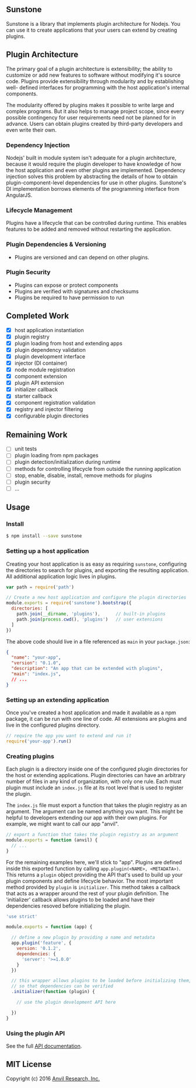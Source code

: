 ## Sunstone

Sunstone is a library that implements plugin architecture for Nodejs. You can
use it to create applications that your users can extend by creating plugins.

## Plugin Architecture

The primary goal of a plugin architecture is extensibility; the ability to
customize or add new features to software without modifying it's source code.
Plugins provide extensibility through modularity and by establishing well-
defined interfaces for programming with the host application's internal
components.

The modularity offered by plugins makes it possible to write large and complex
programs. But it also helps to manage project scope, since every possible
contingency for user requirements need not be planned for in advance. Users can
obtain plugins created by third-party developers and even write their own.

### Dependency Injection

Nodejs' built in module system isn't adequate for a plugin architecture, because
it would require the plugin developer to have knowledge of how the host
application and even other plugins are implemented. Dependency injection solves
this problem by abstracting the details of how to obtain plugin-component-level
dependencies for use in other plugins. Sunstone's DI implementation borrows
elements of the programming interface from AngularJS.

### Lifecycle Management

Plugins have a lifecycle that can be controlled during runtime. This enables
features to be added and removed without restarting the application.

### Plugin Dependencies & Versioning

* Plugins are versioned and can depend on other plugins.

### Plugin Security

* Plugins can expose or protect components
* Plugins are verified with signatures and checksums
* Plugins be required to have permission to run

## Completed Work

* [x] host application instantiation
* [x] plugin registry
* [x] plugin loading from host and extending apps
* [x] plugin dependency validation
* [x] plugin development interface
* [x] injector (DI container)
* [x] node module registration
* [x] component extension
* [x] plugin API extension
* [x] initializer callback
* [x] starter callback
* [x] component registration validation
* [x] registry and injector filtering
* [x] configurable plugin directories

## Remaining Work

* [ ] unit tests
* [ ] plugin loading from npm packages
* [ ] plugin detection/initialization during runtime
* [ ] methods for controlling lifecycle from outside the running application
* [ ] stop, enable, disable, install, remove methods for plugins
* [ ] plugin security
* [ ] ...

## Usage

### Install

```bash
$ npm install --save sunstone
```

### Setting up a host application

Creating your host application is as easy as requiring `sunstone`, configuring 
the directories to search for plugins, and exporting the resulting application.
All additional application logic lives in plugins.

```javascript
var path = require('path')

// Create a new host application and configure the plugin directories
module.exports = require('sunstone').bootstrap({
  directories: [
    path.join(__dirname, 'plugins'),      // built-in plugins
    path.join(process.cwd(), 'plugins')   // user extensions
  ]
})
```

The above code should live in a file referenced as `main` in your `package.json`:

```json
{
  "name": "your-app",
  "version": "0.1.0",
  "description": "An app that can be extended with plugins",
  "main": "index.js",
  // ...
}
```

### Setting up an extending application

Once you've created a host application and made it available as a npm package,
it can be run with one line of code. All extensions are plugins and live in the 
configured plugins directory.

```javascript
// require the app you want to extend and run it
require('your-app').run()
```

### Creating plugins

Each plugin is a directory inside one of the configured plugin directories for 
the host or extending applications. Plugin directories can have an arbitrary 
number of files in any kind of organization, with only one rule. Each must 
plugin must include an `index.js` file at its root level that is used to register 
the plugin.

The `index.js` file must export a function that takes the plugin registry as 
an argument. The argument can be named anything you want. This might be helpful 
to developers extending our app with their own plugins. For example, we might 
want to call our app "anvil". 

```javascript
// export a function that takes the plugin registry as an argument
module.exports = function (anvil) {
  // ...
}
```

For the remaining examples here, we'll stick to "app". Plugins are defined 
inside this exported function by calling `app.plugin(<NAME>, <METADATA>)`.
This returns a `plugin` object providing the API that's used to build up 
your plugin components and define lifecycle behavior. The most important 
method provided by `plugin` is `initializer`. This method takes a callback
that acts as a wrapper around the rest of your plugin definition. The 
'initializer' callback allows plugins to be loaded and have their dependencies 
resoved before initializing the plugin.

```javascript
'use strict'

module.exports = function (app) {

  // define a new plugin by providing a name and metadata
  app.plugin('feature', {
    version: '0.1.2',
    dependencies: {
      'server': '>=1.0.0'
    }
  })

  // this wrapper allows plugins to be loaded before initializing them, 
  // so that dependencies can be verified
  .initializer(function (plugin) {

    // use the plugin development API here

  })
}
```

### Using the plugin API

See the full [API documentation](http://anvilresearch.github.io/sunstone/).


## MIT License

Copyright (c) 2016 [Anvil Research, Inc.](http://anvil.io)
